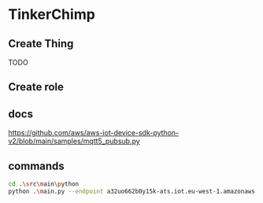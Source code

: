 # TinkerChimp

## Create Thing
TODO

## Create role


## docs
https://github.com/aws/aws-iot-device-sdk-python-v2/blob/main/samples/mqtt5_pubsub.py

## commands
    
```bash
cd .\src\main\python
python .\main.py --endpoint a32uo662b0y15k-ats.iot.eu-west-1.amazonaws.com
```
